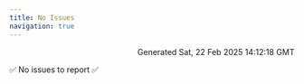 ```yaml
---
title: No Issues
navigation: true
---
```


<p style="text-align:right;color:#cccs">
Generated Sat, 22 Feb 2025 14:12:18 GMT
</p>
<p>✅ No issues to report ✅</p>



